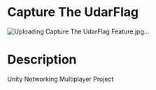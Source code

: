 # Capture The UdarFlag
![Uploading Capture The UdarFlag Feature.jpg…]()
# Description
Unity Networking Multiplayer Project
